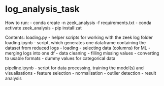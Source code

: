 # log_analysis_task
How to run:
        - conda create -n zeek_analysis -f requirements.txt
        - conda activate zeek_analysis
        - pip install zat


Contents:
loading.py - helper scripts for working with the zeek log folder
loading.ipynb - script, which generates one dataframe containing the dataset from reduced logs
        - loading
        - selecting data (columns) for ML
        - merging logs into one df
        - data cleaning
            - filling missing values
            - converting to usable formats
            - dummy values for categorical data

pipeline.ipynb - script for data processing, training the model(s) and visualisations
        - feature selection 
        - normalisation
        - outlier detection
        - result analysis
